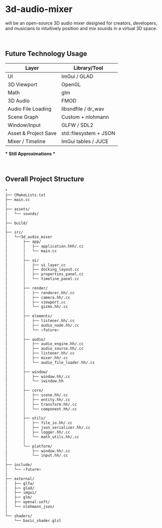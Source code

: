 # 3d-audio-mixer
will be an open-source 3D audio mixer designed for creators, developers, and musicians to intuitively position and mix sounds in a virtual 3D space. 

<br/>

## Future Technology Usage

| Layer                | Library/Tool           |
| -------------------- | ---------------------- |
| UI                   | ImGui / GLAD           |
| 3D Viewport          | OpenGL                 |
| Math                 | glm                    |
| 3D Audio             | FMOD                   |
| Audio File Loading   | libsndfile / dr\_wav   |
| Scene Graph          | Custom + nlohmann      |
| Window/Input         | GLFW / SDL2            |
| Asset & Project Save | std::filesystem + JSON |
| Mixer / Timeline     | ImGui tables / JUCE    |

__\* Still Approximations \*__

<br/>

## Overall Project Structure

```sh
*
├── CMakeLists.txt
├── main.cc
│
├── assets/
│   └── sounds/
│
├── build/
│
├── src/
│   └──3d_audio_mixer
│       ├── app/
│       │   ├── application.hhh/.cc
│       │   └── main.cc
│       │
│       ├── ui/
│       │   ├── ui_layer.cc
│       │   ├── docking_layout.cc
│       │   ├── properties_panel.cc
│       │   └── timeline_panel.cc
│       │
│       ├── render/
│       │   ├── renderer.hh/.cc
│       │   ├── camera.hh/.cc
│       │   ├── viewport.cc
│       │   └── gizmo.hh/.cc
│       │
│       ├── elements/
│       │   ├── listener.hh/.cc
│       │   ├── audio_node.hh/.cc
│       │   └── <future>
│       │
│       ├── audio/
│       │   ├── audio_engine.hh/.cc
│       │   ├── audio_source.hh/.cc
│       │   ├── listener.hh/.cc
│       │   ├── mixer.hh/.cc
│       │   └── audio_file_loader.hh/.cc
│       │
│       ├── window/
│       │   ├── window.hh/.cc
│       │   └── iwindow.hh
│       │
│       ├── core/
│       │   ├── scene.hh/.cc
│       │   ├── entity.hh/.cc
│       │   ├── transform.hh/.cc
│       │   └── component.hh/.cc
│       │
│       ├── utils/
│       │   ├── file_io.hh/.cc
│       │   ├── json_serializer.hh/.cc
│       │   ├── logger.hh/.cc
│       │   └── math_utils.hh/.cc
│       │
│       └── platform/
│           ├── window.hh/.cc
│           └── input.hh/.cc
│
├── include/
│   └── <future>
│
├── external/
│   ├── glfw/
│   ├── glad/
│   ├── imgui/
│   ├── glm/
│   ├── openal-soft/
│   └── nlohmann_json/
│
└── shaders/
    └── basic_shader.glsl
```